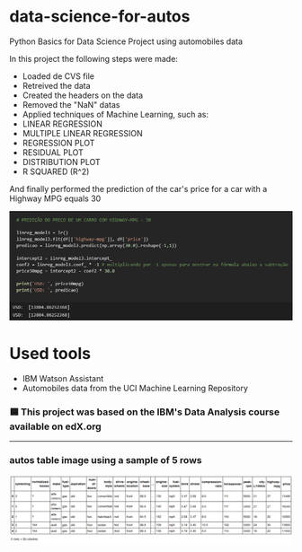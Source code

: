 # data-science-for-autos
Python Basics for Data Science Project using automobiles data

In this project the following steps were made:

- Loaded de CVS file
- Retreived the data
- Created the headers on the data
- Removed the "NaN" datas
- Applied techniques of Machine Learning, such as:
- LINEAR REGRESSION
- MULTIPLE LINEAR REGRESSION 
- REGRESSION PLOT 
- RESIDUAL PLOT 
- DISTRIBUTION PLOT
- R SQUARED (R^2)

And finally performed the prediction of the car's price for a car with a Highway MPG equals 30

![PREDIC_IMG](https://github.com/pctmoraes/data-science-for-autos/blob/main/prediction_img.png)

# Used tools

- IBM Watson Assistant
- Automobiles data from the UCI Machine Learning Repository

### 🟦 This project was based on the IBM's Data Analysis course available on edX.org

---

### autos table image using a sample of 5 rows

![AUTOS_TABLE](https://github.com/pctmoraes/data-science-for-autos/blob/main/autos-table.png)
